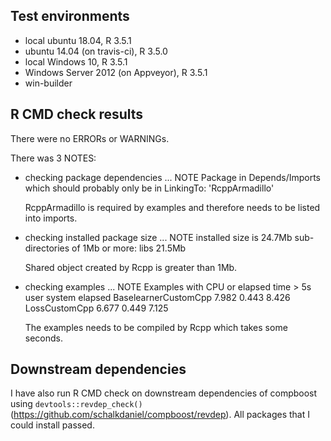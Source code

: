 ## Test environments
* local ubuntu 18.04, R 3.5.1
* ubuntu 14.04 (on travis-ci), R 3.5.0
* local Windows 10, R 3.5.1
* Windows Server 2012 (on Appveyor), R 3.5.1
* win-builder

## R CMD check results
There were no ERRORs or WARNINGs. 

There was 3 NOTES:

* checking package dependencies ... NOTE
  Package in Depends/Imports which should probably only be in LinkingTo: 'RcppArmadillo'

  RcppArmadillo is required by examples and therefore needs to be listed into imports.

* checking installed package size ... NOTE
  installed size is 24.7Mb
  sub-directories of 1Mb or more:
    libs  21.5Mb

  Shared object created by Rcpp is greater than 1Mb.

* checking examples ... NOTE
  Examples with CPU or elapsed time > 5s
                        user system elapsed
  BaselearnerCustomCpp 7.982  0.443   8.426
  LossCustomCpp        6.677  0.449   7.125

  The examples needs to be compiled by Rcpp which takes some seconds.


## Downstream dependencies
I have also run R CMD check on downstream dependencies of compboost using `devtools::revdep_check()`
(https://github.com/schalkdaniel/compboost/revdep). 
All packages that I could install passed.

